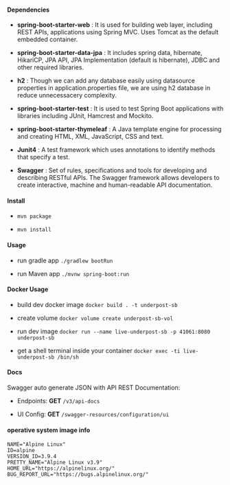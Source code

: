 #### Dependencies


- **spring-boot-starter-web** : It is used for building web layer, including REST APIs, applications using Spring MVC. Uses Tomcat as the default embedded container.


- **spring-boot-starter-data-jpa** : It includes spring data, hibernate, HikariCP, JPA API, JPA Implementation (default is hibernate), JDBC and other required libraries.


- **h2** : Though we can add any database easily using datasource properties in application.properties file, we are using h2 database in reduce unnecessacery complexity.


- **spring-boot-starter-test** : It is used to test Spring Boot applications with libraries including JUnit, Hamcrest and Mockito.


- **spring-boot-starter-thymeleaf** : A Java template engine for processing and creating HTML, XML, JavaScript, CSS and text.

- **Junit4** : A test framework which uses annotations to identify methods that specify a test.


- **Swagger** : Set of rules, specifications and tools for developing and describing RESTful APIs. The Swagger framework allows developers to create interactive, machine and human-readable API documentation.


#### Install


- `mvn package`


- `mvn install`


#### Usage


- run gradle app `./gradlew bootRun`


- run Maven app `./mvnw spring-boot:run`


#### Docker Usage


- build dev docker image `docker build . -t underpost-sb`


- create volume `docker volume create underpost-sb-vol`


- run dev image `docker run --name live-underpost-sb -p 41061:8080 underpost-sb`


- get a shell terminal inside your container `docker exec -ti live-underpost-sb /bin/sh`


####  Docs


Swagger auto generate JSON with API REST Documentation:


- Endpoints: **GET** `/v3/api-docs`


- UI Config: **GET** `/swagger-resources/configuration/ui`


#### operative system image info


````
NAME="Alpine Linux"
ID=alpine
VERSION_ID=3.9.4
PRETTY_NAME="Alpine Linux v3.9"
HOME_URL="https://alpinelinux.org/"
BUG_REPORT_URL="https://bugs.alpinelinux.org/"
````